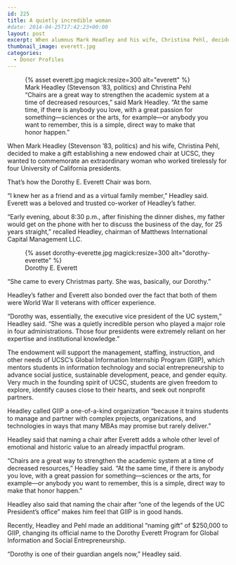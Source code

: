 ```yaml
---
id: 225
title: A quietly incredible woman
#date: 2014-04-25T17:42:23+00:00
layout: post
excerpt: When alumnus Mark Headley and his wife, Christina Pehl, decided to make a gift establishing a new endowed chair at UCSC, they wanted to commemorate an extraordinary woman who worked tirelessly for four University of California presidents.
thumbnail_image: everett.jpg
categories:
  - Donor Profiles
---
```

<figure class="inline-image right">
{% asset everett.jpg magick:resize=300 alt="everett" %}<figcaption>Mark Headley (Stevenson &#8217;83, politics) and Christina Pehl  
&#8220;Chairs are a great way to strengthen the academic system at a time of decreased resources,&#8221; said Mark Headley. &#8220;At the same time, if there is anybody you love, with a great passion for something—sciences or the arts, for example—or anybody you want to remember, this is a simple, direct way to make that honor happen.&#8221;</figcaption></figure>

When Mark Headley (Stevenson &#8217;83, politics) and his wife, Christina Pehl, decided to make a gift establishing a new endowed chair at UCSC, they wanted to commemorate an extraordinary woman who worked tirelessly for four University of California presidents.

That&#8217;s how the Dorothy E. Everett Chair was born.

&#8220;I knew her as a friend and as a virtual family member,&#8221; Headley said. Everett was a beloved and trusted co-worker of Headley&#8217;s father.

&#8220;Early evening, about 8:30 p.m., after finishing the dinner dishes, my father would get on the phone with her to discuss the business of the day, for 25 years straight,&#8221; recalled Headley, chairman of Matthews International Capital Management LLC.

<figure class="inline-image left">
{% asset dorothy-everette.jpg magick:resize=300 alt="dorothy-everette" %}<figcaption>Dorothy E. Everett</figcaption></figure>

&#8220;She came to every Christmas party. She was, basically, our Dorothy.&#8221;

Headley&#8217;s father and Everett also bonded over the fact that both of them were World War II veterans with officer experience.

&#8220;Dorothy was, essentially, the executive vice president of the UC system,&#8221; Headley said. &#8220;She was a quietly incredible person who played a major role in four administrations. Those four presidents were extremely reliant on her expertise and institutional knowledge.&#8221;

The endowment will support the management, staffing, instruction, and other needs of UCSC&#8217;s Global Information Internship Program (GIIP), which mentors students in information technology and social entrepreneurship to advance social justice, sustainable development, peace, and gender equity. Very much in the founding spirit of UCSC, students are given freedom to explore, identify causes close to their hearts, and seek out nonprofit partners.

Headley called GIIP a one-of-a-kind organization &#8220;because it trains students to manage and partner with complex projects, organizations, and technologies in ways that many MBAs may promise but rarely deliver.&#8221;

Headley said that naming a chair after Everett adds a whole other level of emotional and historic value to an already impactful program.

&#8220;Chairs are a great way to strengthen the academic system at a time of decreased resources,&#8221; Headley said. &#8220;At the same time, if there is anybody you love, with a great passion for something—sciences or the arts, for example—or anybody you want to remember, this is a simple, direct way to make that honor happen.&#8221;

Headley also said that naming the chair after &#8220;one of the legends of the UC President&#8217;s office&#8221; makes him feel that GIIP is in good hands.

Recently, Headley and Pehl made an additional &#8220;naming gift&#8221; of $250,000 to GIIP, changing its official name to the Dorothy Everett Program for Global Information and Social Entrepreneurship.

&#8220;Dorothy is one of their guardian angels now,&#8221; Headley said.
